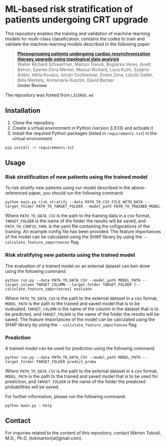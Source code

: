 # ML-based risk stratification of patients undergoing CRT upgrade


This repository enables the training and validation of machine-learning models for multi-class classification. contains the codes to train and validate the machine-learning models described in the following paper:
> [**Phenogrouping patients undergoing cardiac resynchronization therapy upgrade using topological data analysis**](https://www.nature.com/srep/)<br/>
  Walter Richard Schwertner, Márton Tokodi, Boglárka Veres, Anett Behon, Eperke Dóra Merkel, Masszi Richárd, Luca Kuthi, Szijártó Ádám, Attila Kovács, István Osztheimer, Endre Zima, László Gellér, Béla Merkely, Annamária Kosztin, Dávid Becker<br/>
  <b>Under Review</b>

The repository was forked from `LICENSE.md`

## Installation
  1) Clone the repository
  2) Create a virtual environment in Python (version 3.9.13) and activate it
  3) Install the required Python packages (listed in `requirements.txt`) in the virtual environment
```
pip install -r requirements.txt
```

## Usage


### Risk stratification of new patients using the trained model
To risk stratify new patients using our model described in the above-referenced paper, you should run the following command:
```
python main.py risk_stratify --data PATH_TO_CSV_FILE_WITH_DATA --target_folder PATH_TO_TARGET_FOLDER --model_path PATH_TO_TRAINED_MODEL
```
Where ```PATH_TO_DATA_CSV``` is the path to the training data in a csv format, ```TARGET_FOLDER``` is the name of the folder the results will be saved, and ```PATH_TO_CONFIG_YAML``` is the yaml file containing the cofigurations of the training. An example config file has been provided. The feature importances of the model can be calculated using the SHAP library by using the ```--calculate_feature_importances``` flag.
### Risk stratifying new patients using the trained model
The evaluation of a trained model on an external dataset can ben done using the following command:
```
python run.py --data PATH_TO_DATA_CSV --model_path MODEL_PATH --target_column TARGET_COLUMN --target_folder TARGET_FOLDER [--calculate_feature_importances] evaluate
```
Where ```PATH_TO_DATA_CSV``` is the path to the external dataset in a csv format, ```MODEL_PATH``` is the path to the trained and saved model that is to be evaluated, ```TARGET_COLUMN``` is the name of the column in the dataset that is to be predicted, and ```TARGET_FOLDER``` is the name of the folder the results will be saved. The feature importances of the model can be calculated using the SHAP library by using the ```--calculate_feature_importances``` flag.
### Prediction
A trained model can be used for prediction using the following command:
```
python run.py --data PATH_TO_DATA_CSV --model_path MODEL_PATH --target_folder TARGET_FOLDER predict_proba
```
Where ```PATH_TO_DATA_CSV``` is the path to the external dataset in a csv format, ```MODEL_PATH``` is the path to the trained and saved model that is to be used for prediction, and ```TARGET_FOLDER``` is the name of the folder the predicted probabilities will be saved.

For further information, please run the following command: <br>
```
python main.py --help
```

## Contact


For inquiries related to the content of this repository, contact Márton Tokodi, M.D., Ph.D. (tok<!--
-->mar<!--
-->ton[at]gmail.co<!--
-->m).
